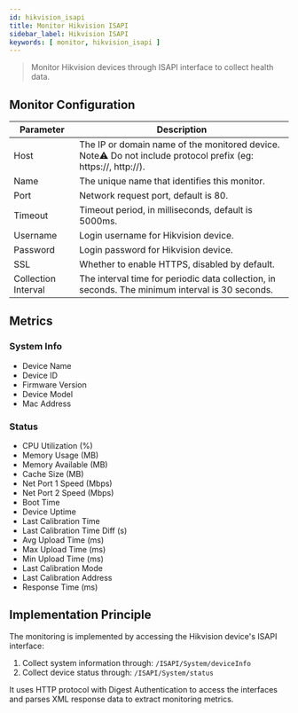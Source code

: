 ```yaml
---
id: hikvision_isapi
title: Monitor Hikvision ISAPI
sidebar_label: Hikvision ISAPI
keywords: [ monitor, hikvision_isapi ]
---
```


> Monitor Hikvision devices through ISAPI interface to collect health data.

## Monitor Configuration

| Parameter | Description |
| ----------- | ----------- |
| Host | The IP or domain name of the monitored device. Note⚠️ Do not include protocol prefix (eg: https://, http://). |
| Name | The unique name that identifies this monitor. |
| Port | Network request port, default is 80. |
| Timeout | Timeout period, in milliseconds, default is 5000ms. |
| Username | Login username for Hikvision device. |
| Password | Login password for Hikvision device. |
| SSL | Whether to enable HTTPS, disabled by default. |
| Collection Interval | The interval time for periodic data collection, in seconds. The minimum interval is 30 seconds. |

## Metrics

### System Info

- Device Name
- Device ID
- Firmware Version
- Device Model
- Mac Address

### Status

- CPU Utilization (%)
- Memory Usage (MB)
- Memory Available (MB)
- Cache Size (MB)
- Net Port 1 Speed (Mbps)
- Net Port 2 Speed (Mbps)
- Boot Time
- Device Uptime
- Last Calibration Time
- Last Calibration Time Diff (s)
- Avg Upload Time (ms)
- Max Upload Time (ms)
- Min Upload Time (ms)
- Last Calibration Mode
- Last Calibration Address
- Response Time (ms)

## Implementation Principle

The monitoring is implemented by accessing the Hikvision device's ISAPI interface:
1. Collect system information through: `/ISAPI/System/deviceInfo`
2. Collect device status through: `/ISAPI/System/status`

It uses HTTP protocol with Digest Authentication to access the interfaces and parses XML response data to extract monitoring metrics.